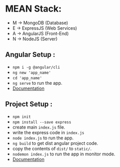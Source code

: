 # MEAN Stack:
- M -> MongoDB (Database)
- E -> ExpressJS (Web Services)
- A -> AngularJS (Front-End)
- N -> NodeJS (Server)

## Angular Setup :
- `npm i -g @angular/cli`
- `ng new 'app_name'`
- `cd 'app_name'`
- `ng serve` to run the app.
- [Documentation](https://angular.io/docs)

## Project Setup :
- `npm init`
- `npm install --save express`
- create main `index.js` file.
- write the express code in `index.js`
- `node index.js` to run the app.
- `ng build` to get dist angular project code.
- copy the contents of `dist/` to `static/`.
- `nodemon index.js` to run the app in monitor mode.
- [Documentation](https://expressjs.com/en/starter/installing.html)
